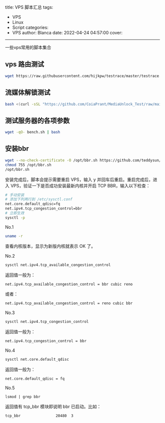 title: VPS 脚本汇总
tags:
  - VPS
  - Linux
  - Script
categories:
  - VPS
author: Blanca
date: 2022-04-24 04:57:00
cover: 
---
一些vps常用的脚本集合
<!--more-->
## vps 路由测试

```bash
wget https://raw.githubusercontent.com/hijkpw/testrace/master/testrace.sh && bash testrace.sh
```

## 流媒体解锁测试

```bash
bash <(curl -sSL "https://github.com/CoiaPrant/MediaUnlock_Test/raw/main/check.sh")
```

## **测试服务器的各项参数**

```bash
wget -qO- bench.sh | bash
```

## 安装bbr

```bash
wget --no-check-certificate -O /opt/bbr.sh https://github.com/teddysun/across/raw/master/bbr.sh
chmod 755 /opt/bbr.sh
/opt/bbr.sh
```

安装完成后，脚本会提示需要重启 VPS，输入 y 并回车后重启。重启完成后，进入 VPS，验证一下是否成功安装最新内核并开启 TCP BBR，输入以下检查：

```bash
# 手动安装
# 添加下列两行到 /etc/sysctl.conf
net.core.default_qdisc=fq
net.ipv4.tcp_congestion_control=bbr
# 立即生效
sysctl -p
```

No.1

```bash
uname -r
```

查看内核版本，显示为新版内核就表示 OK 了。

No.2

```bash
sysctl net.ipv4.tcp_available_congestion_control
```

返回值一般为：

```bash
net.ipv4.tcp_available_congestion_control = bbr cubic reno
```

或者：

```bash
net.ipv4.tcp_available_congestion_control = reno cubic bbr
```

No.3

```bash
sysctl net.ipv4.tcp_congestion_control
```

返回值一般为：

```bash
net.ipv4.tcp_congestion_control = bbr
```

No.4

```bash
sysctl net.core.default_qdisc
```

返回值一般为：

```
net.core.default_qdisc = fq
```

No.5

```
lsmod | grep bbr
```

返回值有 tcp_bbr 模块即说明 bbr 已启动。比如：

```
tcp_bbr                20480  3
```